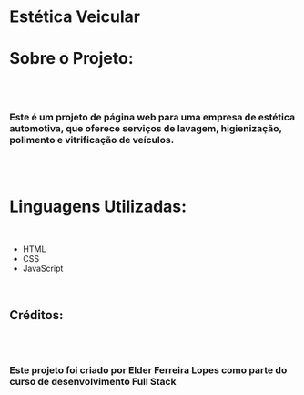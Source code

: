 # Estética Veicular

 <h1>Sobre o Projeto:</h1>
   <br>
   <br>
   <h3>Este é um projeto de página web para uma empresa de estética automotiva, que oferece serviços de lavagem, higienização, polimento e vitrificação de veículos.</h3>
   <br>
   <br>
   <h1>Linguagens Utilizadas:</h1>
    <br>
    <ul>
      <li>HTML</li>
      <li>CSS</li>
      <li>JavaScript</li>
    </ul>
    <br>
    <h2>Créditos:</h3>
    <br>
    <br>
    <h3>Este projeto foi criado por Elder Ferreira Lopes como parte do  curso de desenvolvimento Full Stack</h3>






